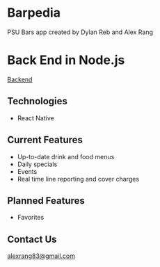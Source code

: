 # Barpedia
PSU Bars app created by Dylan Reb and Alex Rang

# Back End in Node.js
[Backend](https://github.com/alexrang83/barpediabackend)

## Technologies
* React Native

## Current Features
* Up-to-date drink and food menus
* Daily specials
* Events
* Real time line reporting and cover charges

## Planned Features
* Favorites

## Contact Us
alexrang83@gmail.com

